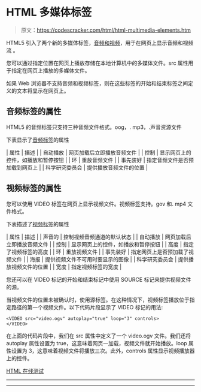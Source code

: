 # HTML 多媒体标签

> 原文：<https://codescracker.com/html/html-multimedia-elements.htm>

HTML5 引入了两个新的多媒体标签，[音频和视频](/html/html-audio-video.htm)，用于在网页上显示音频和视频流 。

您可以通过指定位置在网页上播放存储在本地计算机中的多媒体文件。src 属性用于指定在网页上播放的多媒体文件。

如果 Web 浏览器不支持音频和视频标签，则在这些标签的开始和结束标签之间定义的文本将显示在网页上。

## 音频标签的属性

HTML5 的音频标签只支持三种音频文件格式。oog，. mp3，.声音资源文件

下表显示了[音频标签](/html/html-audio-video.htm)的属性

| 属性 | 描述 |
| 自动播放 | 网页加载后立即播放音频文件 |
| 控制 | 显示网页上的控件，如播放和暂停按钮 |
| 环 | 重放音频文件 |
| 事先装好 | 指定音频文件是否预加载到网页上 |
| 科学研究委员会 | 提供播放音频文件的位置 |

## 视频标签的属性

您可以使用 VIDEO 标签在网页上显示视频文件。视频标签支持。gov 和. mp4 文件格式。

下表描述了[视频标签](/html/html-audio-video.htm)的属性

| 属性 | 描述 |
| 声音的 | 控制视频音频通道的默认状态 |
| 自动播放 | 网页加载后立即播放音频文件 |
| 控制 | 显示网页上的控件，如播放和暂停按钮 |
| 高度 | 指定了视频标签的高度 |
| 环 | 重放视频文件 |
| 事先装好 | 指定网页上是否预加载了视频文件 |
| 海报 | 提供视频文件不可用时要显示的图像 |
| 科学研究委员会 | 提供播放视频文件的位置 |
| 宽度 | 指定视频标签的宽度 |

您还可以在 VIDEO 标记的开始和结束标记中使用 SOURCE 标记来提供视频文件的源。

当视频文件的位置未被确认时，使用源标签。在这种情况下，视频标签播放位于指定路径的第一个视频文件。以下代码片段显示了 VIDEO 标记的用法:

```
<VIDEO src="video.ogv" autoplay="true" loop="3" controls>
</VIDEO>
```

在上面的代码片段中，我们在 src 属性中定义了一个 video.ogv 文件。我们还将 autoplay 属性设置为 true，这意味着网页一加载，视频文件就开始播放。loop 属性设置为 3，这意味着视频文件将播放三次。此外，controls 属性显示视频播放器上的控件。

[HTML 在线测试](/exam/showtest.php?subid=4)

* * *

* * *